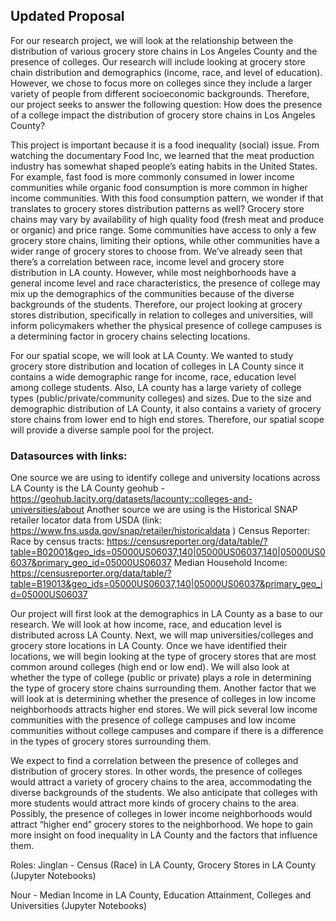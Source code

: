 ## Updated Proposal


For our research project, we will look at the relationship between the distribution of various grocery store chains in Los Angeles County and the presence of colleges. Our research will include looking at grocery store chain distribution and demographics (income, race, and level of education). However, we chose to focus more on colleges since they include a larger variety of people from different socioeconomic backgrounds. Therefore, our project seeks to answer the following question: How does the presence of a college impact the distribution of  grocery store chains in Los Angeles County? 


This project is important because it is a food inequality (social) issue. From watching the documentary Food Inc, we learned that the meat production industry has somewhat shaped people’s eating habits in the United States. For example, fast food is more commonly consumed in lower income communities while organic food consumption is more common in higher income communities. With this food consumption pattern, we wonder if that translates to grocery stores distribution patterns as well? Grocery store chains may vary by availability of high quality food (fresh meat and produce or organic) and price range. Some communities have access to only a few grocery store chains, limiting their options, while other communities have a wider range of grocery stores to choose from. We’ve already seen that there’s a correlation between race, income level and grocery store distribution in LA county. However, while most neighborhoods have a general income level and race characteristics, the presence of college may mix up the demographics of the communities because of the diverse backgrounds of the students. Therefore, our project looking at grocery stores distribution, specifically in relation to colleges and universities, will inform policymakers whether the physical presence of college campuses is a determining factor in grocery chains selecting locations.



For our spatial scope, we will look at LA County. We wanted to study grocery store distribution and location of colleges in LA County since it contains a wide demographic range for income, race, education level among college students. Also, LA county has a large variety of college types (public/private/community colleges) and sizes. Due to the size and demographic distribution of LA County, it also contains a variety of grocery store chains from lower end to high end stores. Therefore, our spatial scope will provide a diverse sample pool for the project.

### Datasources with links: 
One source we are using to identify college and university locations across LA County is the LA County geohub - https://geohub.lacity.org/datasets/lacounty::colleges-and-universities/about
Another source we are using is the Historical SNAP retailer locator data from USDA (link: https://www.fns.usda.gov/snap/retailer/historicaldata )
Census Reporter:
Race by census tracts: https://censusreporter.org/data/table/?table=B02001&geo_ids=05000US06037,140|05000US06037,140|05000US06037&primary_geo_id=05000US06037 
Median Household Income: https://censusreporter.org/data/table/?table=B19013&geo_ids=05000US06037,140|05000US06037&primary_geo_id=05000US06037


Our project will first look at the demographics in LA County as a base to our research. We will look at how income, race, and education level is distributed across LA County. Next, we will map universities/colleges and grocery store locations in LA County. Once we have identified their locations, we will begin looking at the type of grocery stores that are most common around colleges (high end or low end). We will also look at whether the type of college (public or private) plays a role in determining the type of grocery store chains surrounding them. Another factor that we will look at is determining whether the presence of colleges in low income neighborhoods attracts higher end stores. We will pick several low income communities with the presence of college campuses and low income communities without college campuses and compare if there is a difference in the types of grocery stores surrounding them. 

We expect to find a correlation between the presence of colleges and distribution of grocery stores. In other words, the presence of colleges would attract a variety of grocery chains to the area, accommodating the diverse backgrounds of the students. We also anticipate that colleges with more students would attract more kinds of grocery chains to the area. Possibly, the presence of colleges in lower income neighborhoods would attract “higher end” grocery stores to the neighborhood. We hope to gain more insight on food inequality in LA County and the factors that influence them. 


Roles: 
Jinglan - Census (Race) in LA County, Grocery Stores in LA County (Jupyter Notebooks)

Nour - Median Income in LA County, Education Attainment, Colleges and Universities (Jupyter Notebooks)












